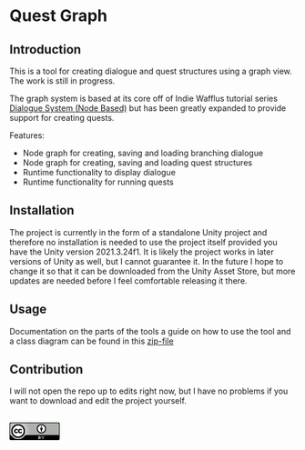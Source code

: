 # Quest Graph

## Introduction

This is a tool for creating dialogue and quest structures using a graph view. The work is still in progress.

The graph system is based at its core off of Indie Wafflus tutorial series [Dialogue System (Node Based)](https://www.youtube.com/watch?v=nvELzBYMK1U&list=PL0yxB6cCkoWK38XT4stSztcLueJ_kTx5f) but has been greatly expanded to provide support for creating quests.

Features:


* Node graph for creating, saving and loading branching dialogue 
* Node graph for creating, saving and loading quest structures
* Runtime functionality to display dialogue
* Runtime functionality for running quests

## Installation

The project is currently in the form of a standalone Unity project and therefore no installation is needed to use the project itself provided you have the Unity version 2021.3.24f1. It is likely the project works in later versions of Unity as well, but I cannot guarantee it. In the future I hope to change it so that it can be downloaded from the Unity Asset Store, but more updates are needed before I feel comfortable releasing it there.

## Usage

Documentation on the parts of the tools a guide on how to use the tool and a class diagram can be found in this [zip-file](https://drive.google.com/file/d/1ZEhgC2A6yhQt9h_DpFg0HFmpkeYqxWoY/view?usp=sharing)

## Contribution

I will not open the repo up to edits right now, but I have no problems if you want to download and edit the project yourself.

## 

![My Image](Assets/README/CCBY.png)